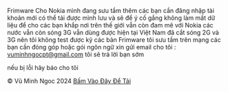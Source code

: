Frimware Cho Nokia mình đang sưu tầm thêm các bạn cần đăng nhập tài khoản mới có thể tải được mình lưu và sẽ để ý cố gắng không làm mất dữ liệu để cho các bạn khắp nơi trên thế giới vẫn còn đam mê với Nokia các nước vẫn còn sóng 3G vẫn dùng được hiện tại Việt Nam đã cắt sóng 2G và 3G nên tôi không test được kỹ các bản Frimware tôi sưu tầm trên mạng các bạn cần đóng góp hoặc gói ngôn ngữ xin gửi email cho tôi : vuminhngocpt@gmail.com tôi sẽ trả lời bạn sớm

nếu bị lỗi hãy báo cho tôi 

© Vũ Minh Ngoc 2024 
[Bấm Vào Đây Để Tải](https://www.mediafire.com/folder/pzuviltbxeiuu/Rom_nokia)
